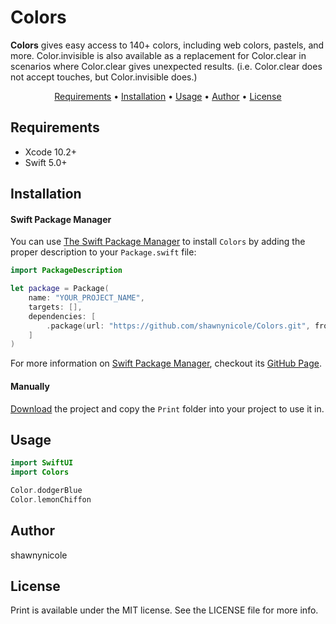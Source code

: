 # Colors

**Colors** gives easy access to 140+ colors, including web colors, pastels, and more. 
Color.invisible is also available as a replacement for Color.clear in scenarios where Color.clear gives unexpected results. (i.e. Color.clear does not accept touches, but Color.invisible does.) 

<p align="center">
    <a href="#requirements">Requirements</a> • <a href="#installation">Installation</a> • <a href="#usage">Usage</a> • <a href="#author">Author</a> • <a href="#license-mit">License</a>
</p>

## Requirements

- Xcode 10.2+
- Swift 5.0+

## Installation

#### Swift Package Manager
You can use [The Swift Package Manager](https://swift.org/package-manager) to install `Colors` by adding the proper description to your `Package.swift` file:
```swift
import PackageDescription

let package = Package(
    name: "YOUR_PROJECT_NAME",
    targets: [],
    dependencies: [
        .package(url: "https://github.com/shawnynicole/Colors.git", from: "1.0.0")
    ]
)
```
For more information on [Swift Package Manager](https://swift.org/package-manager), checkout its [GitHub Page](https://github.com/apple/swift-package-manager).

#### Manually

[Download](https://github.com/shawnynicole/Print/archive/master.zip) the project and copy the `Print` folder into your project to use it in.


## Usage

```swift
import SwiftUI
import Colors

Color.dodgerBlue
Color.lemonChiffon

```
## Author

shawnynicole

## License

Print is available under the MIT license. See the LICENSE file for more info.
